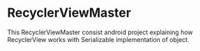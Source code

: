 # RecyclerViewMaster
This RecyclerViewMaster consist android project explaining how RecyclerView works with Serializable implementation of object.
